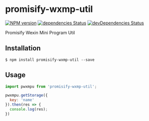 # promisify-wxmp-util

[![NPM version](https://badge.fury.io/js/promisify-wxmp-util.svg)](http://badge.fury.io/js/promisify-wxmp-util) [![dependencies Status](https://david-dm.org/hanai/promisify-wxmp-util/status.svg)](https://david-dm.org/hanai/promisify-wxmp-util) [![devDependencies Status](https://david-dm.org/hanai/promisify-wxmp-util/dev-status.svg)](https://david-dm.org/hanai/promisify-wxmp-util?type=dev)

Promisify Wexin Mini Program Util

## Installation

``` shell
$ npm install promisify-wxmp-util --save
```

## Usage

``` js
import pwxmpu from 'promisify-wxmp-util';

pwxmpu.getStorage({
  key: 'name'
}).then(res => {
  console.log(res);
})
```
